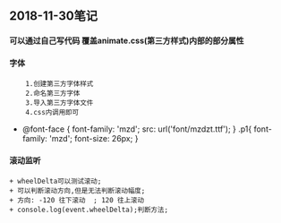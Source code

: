 ## 2018-11-30笔记

#### 可以通过自己写代码 覆盖animate.css(第三方样式)内部的部分属性
#### 字体
		1.创建第三方字体样式
		2.命名第三方字体
		3.导入第三方字体文件
		4.css内调用即可
   +    @font-face {
	      font-family: 'mzd';
	      src: url('font/mzdzt.ttf');
	    }
		.p1{
	    	font-family: 'mzd';
	    	font-size: 26px;
	    }

#### 滚动监听
	+ wheelDelta可以测试滚动;
	+ 可以判断滚动方向,但是无法判断滚动幅度;
	+ 方向: -120 往下滚动  ; 120 往上滚动
	+ console.log(event.wheelDelta);判断方法;